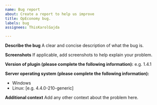 ```yaml
---
name: Bug report
about: Create a report to help us improve
title: OpEconomy bug.
labels: bug
assignees: ThisKarolGajda

---
```


**Describe the bug**
A clear and concise description of what the bug is.

**Screenshots**
If applicable, add screenshots to help explain your problem.

**Version of plugin (please complete the following information):**
e.g. 1.4.1

**Server operating system (please complete the following information):**
 - Windows
 - Linux: [e.g. 4.4.0-210-generic]

**Additional context**
Add any other context about the problem here.
